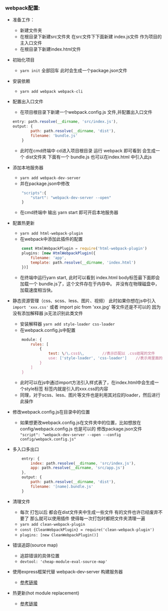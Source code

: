 ### webpack配置:
- 准备工作：
	- 新建文件夹
	- 在根目录下新建src文件夹 在src文件下下面新建 index.js文件  作为项目的主入口文件
	- 在根目录下新建index.html文件

- 初始化项目
	- `yarn init`
	全部回车 此时会生成一个package.json文件

- 安装依赖
	- `yarn add webpack webpack-cli`  

- 配置出入口文件
	- 在项目根目录下新建一个webpack.config.js 文件,并配置出入口文件
	```javascript
	entry: path.resolve(__dirname, 'src/index.js'),
	output: {
			path: path.resolve(__dirname, 'dist'),
			filename: 'bundle.js'
		}
	```
	- 此时在cmd终端中 cd进入项目根目录 运行 webpack 即可看到 会生成一个 dist文件夹 下面有一个 bundle.js 也可以在index.html
	中引入此js


- 添加本地服务器
	- `yarn add webpack-dev-server`
	- 并在package.json中修改
	```javascript
		"scripts":{
			"start": "webpack-dev-server --open"
		}
	```
	- 在cmd终端中  输出 yarn start  即可开启本地服务器


- 配置热更新
	- `yarn add html-webpack-plugin`
	- 在webpack中添加此插件的配置
	```javascript
		const HtmlWebpackPlugin = require('html-webpack-plugin')
		plugins: [new HtmlWebpackPlugin({
			filename: 'app',
			template: path.resolve(__dirname, 'index.html')
		})]
	```
	- 在终端中运行yarn start, 此时可以看到 index.html body标签最下面即会加载一个 bundle.js了，这个文件存在于内存中。
	并没有在物理磁盘中，加载速度相当快。


- 静态资源管理（css、scss、less、图片、视频） 此时如果你想在js中引入 `import 'xxx.css'` 或者 import pic from 'xxx.jpg' 等文件还是不可以的 因为没有添加解释器 js无法识别此类文件
	- 安装解释器 `yarn add style-loader css-loader`
	- 在webpack.config.js中配置
	```javascript
		module: {
			rules: [
				{
					test: \/\.css$\,        //表示匹配以 .css结尾的文件
					use: ['style-loader', 'css-loader']    //表示用里面的解释器去解析此类文件
				}
			]
		}
	```
	- 此时可以在js中通过import方法引入样式表了，在index.html中会生成一个style标签 标签内就是引入的xxx.css的内容
	- 同理，对于scss、less、图片等文件也是利用其对应的loader，然后进行此操作

- 修改webpack.config.js在目录中的位置
	- 如果想更改webpack.config.js在文件夹中的位置，比如想放在 config/webpack.config.js 也是可以的
	修改package.json文件
	`"script": "webpack-dev-server --open --config config/webpack.config.js"` 

- 多入口多出口
	```javascript
		entry: {
			index: path.resolve(__dirname, 'src/index.js'),
			app: path.resolve(__dirname, 'src/app.js')
		},
		output: {
			path: path.resolve(__dirname, 'dist'),
			filename: '[name].bundle.js'
		}
	```

- 清理文件
	- 每次 打包以后 都会在dist文件夹中生成一些文件 有的文件也许已经废弃不要了 那么就可以使用插件 使得每一次打包时都把文件夹清理一遍
	- `yarn add clean-webpack-plugin`
	- `const {CleanWebpackPlugin} = require('clean-webpack-plugin')`
	- `plugins: [new CleanWebpackPlugin()]`

- 错误追踪(source map)
	- 追踪错误的具体位置
	- `devtool: 'cheap-module-eval-source-map'`

- 使用express框架代替 webpack-dev-server 构建服务器
	- [参考链接](https://www.webpackjs.com/guides/development/ "参考链接")

- 热更新(hot module replacement)
	- [参考链接](https://www.webpackjs.com/guides/hot-module-replacement/ "参考链接")